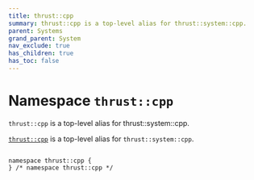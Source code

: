 ```yaml
---
title: thrust::cpp
summary: thrust::cpp is a top-level alias for thrust::system::cpp. 
parent: Systems
grand_parent: System
nav_exclude: true
has_children: true
has_toc: false
---
```


# Namespace `thrust::cpp`

<code>thrust::cpp</code> is a top-level alias for thrust::system::cpp. 

<code><a href="/thrust/api/namespaces/namespacethrust_1_1cpp.html">thrust::cpp</a></code> is a top-level alias for <code>thrust::system::cpp</code>. 

<code class="doxybook">
<span>namespace thrust::cpp {</span>
<span>} /* namespace thrust::cpp */</span>
</code>


